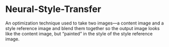# Neural-Style-Transfer
An optimization technique used to take two images—a content image and a style reference image and blend them together so the output image looks like the content image, but “painted” in the style of the style reference image.
  
